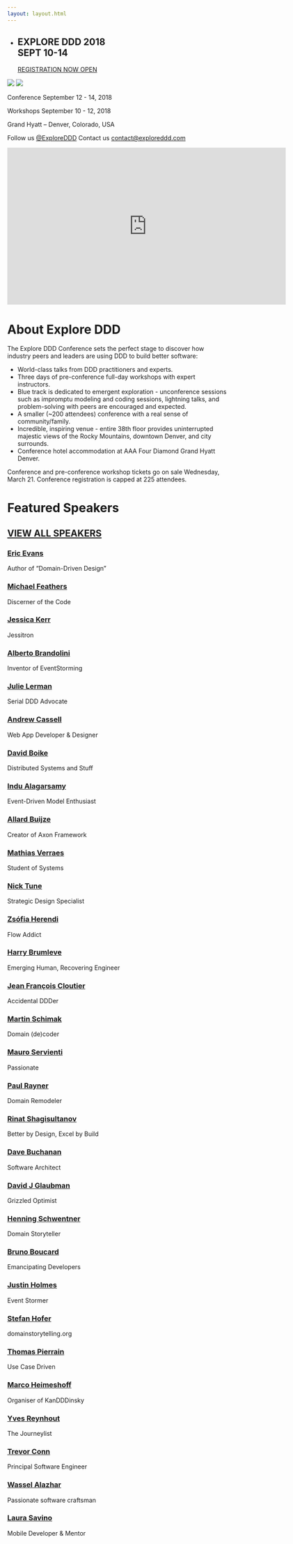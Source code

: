 ```yaml
---
layout: layout.html
---
```


<section class="slider">
  <div class="flexslider">
    <ul class="slides">
      <li class="slide register">
        <div class="container">
          <div class="register-copy">
            <h1>EXPLORE DDD 2018<br>SEPT 10-14</h1>            
            <a href="https://ti.to/explore-ddd-conference/explore-ddd-2018">REGISTRATION NOW OPEN</a>
          </div>
        </div>
      </li>
      <!-- example code for a 2018 speaker slide -->
      <!--<li class="slide speaker ward-cunningham">
        <div class="container">
          <h1>Featured Speaker</h1>
          <h2><span>Ward Cunningham</span> is our Friday Keynote Speaker.</h2>
          <a href="speakers/ward-cunningham.html">About Ward</a>
        </div>
      </li>-->
      <!-- example code for a 2018 sponsor slide -->
      <!--<li class="slide speaker alteryx-slide-version-2">
        <div class="container">
          <h1>Platinum Sponsor</h1>
          <h2><span>Special Thanks</span> to Alteryx for sponsoring Explore DDD</h2>
          <a href="https://www.alteryx.com">Visit Alteryx</a>
        </div>
      </li>-->
      <!-- in case the hyatt slide comes back in 2018 -->
      <!--<li class="slide hyatt">
        <div class="container">
          <div class="hyatt-copy">
            <h1>Grand Hyatt</h1>
            <p>Explore our incredible conference venue in Denver, Colorado.</p>
            <a href="location/">About the venue</a>
          </div>
        </div>
      </li>-->
    </ul>
  </div>
  <div class="custom-navigation-container">
  <div class="custom-navigation">
    <a class="arrow left"><img src="img/slider-arrow-left.svg" /></a>
    <a class="arrow right"><img src="img/slider-arrow-right.svg" /></a>
  </div>
  </div>
</section>

<div class="container-fluid section conf-dates">
  <div class="row">
    <p class="conf-copy"><span class="conf-header">Conference</span> September 12 - 14, 2018</p>
    <p class="conf-copy"><span class="conf-header">Workshops</span> September 10 - 12, 2018</p>
    <p class="conf-copy">Grand Hyatt – Denver, Colorado, USA</p>
    <p class="conf-contact">Follow us <a href="http://twitter.com/ExploreDDD">@ExploreDDD</a>    Contact us <a href="mailto:contact@exploreddd.com">contact@exploreddd.com</a></p>
  </div>
</div>
<div class="container section homepage-video">
  <div class="row">
    <div class="col-xs-12">
      <div class="video-responsive">
        <iframe width="640" height="360" src="http://www.youtube.com/embed/hIORppbgcRM" 
        frameborder="0" allowfullscreen></iframe>
      </div>
    </div> <!-- col-xs-12 -->
  </div> <!-- row -->
</div>
<div class="container section about">
  <div class="row">
    <h1 class="section-header">About Explore DDD</h1>
    <p class="copy">The Explore DDD Conference sets the perfect stage to discover how industry peers and leaders are using DDD to build better software:</p>
    <ul class="copy-list">
      <li>World-class talks from DDD practitioners and experts.</li>
      <li>Three days of pre-conference full-day workshops with expert instructors.</li>
      <li>Blue track is dedicated to emergent exploration - unconference sessions such as impromptu modeling and coding sessions, lightning talks, and problem-solving with peers are encouraged and expected.</li>
      <li>A smaller (~200 attendees) conference with a real sense of community/family.</li>
      <li>Incredible, inspiring venue - entire 38th floor provides uninterrupted majestic views of the Rocky Mountains, downtown Denver, and city surrounds.</li>
      <li>Conference hotel accommodation at AAA Four Diamond Grand Hyatt Denver.</li>
    </ul>
    <p class="copy">Conference and pre-conference workshop tickets go on sale Wednesday, March 21. Conference registration is capped at 225 attendees.</p>
  </div>
</div>

<div class="container section speakers">
  <h1 class="section-header">Featured Speakers</h1>
 <h2 class="section-subheader"><a href="speakers/">VIEW ALL SPEAKERS</a></h2>
  <div class="row">
    <div class="speaker-container">
      <a href="speakers/eric-evans.html"><div class="speaker-img eric-evans">
      </div></a>
      <h3><a class="speaker-name" href="speakers/eric-evans.html">Eric Evans</a></h3>
      <p class="speaker-details">Author of “Domain-Driven Design”</p>
    </div>
    <div class="speaker-container">
      <a href="speakers/michael-feathers.html"><div class="speaker-img michael-feathers">
      </div></a>
      <h3><a class="speaker-name" href="speakers/michael-feathers.html">Michael Feathers</a></h3>
      <p class="speaker-details">Discerner of the Code</p>
    </div>
    <div class="speaker-container">
      <a href="speakers/jessica-kerr.html"><div class="speaker-img jessica-kerr">
      </div></a>
      <h3><a class="speaker-name" href="speakers/jessica-kerr.html">Jessica Kerr</a></h3>
      <p class="speaker-details">Jessitron</p>
    </div>
    <div class="speaker-container">
          <a href="speakers/alberto-brandolini.html"><div class="speaker-img alberto-brandolini">
          </div></a>
          <h3><a class="speaker-name" href="speakers/alberto-brandolini.html">Alberto Brandolini</a></h3>
          <p class="speaker-details">Inventor of EventStorming</p>
    </div>
    <!-- 2018 speakers will replace these comments as they come in. Keep it to 4 per row -->
  </div>
  <div class="row">
    <div class="speaker-container">
      <a href="speakers/julie-lerman.html"><div class="speaker-img julie-lerman">
      </div></a>
      <h3><a class="speaker-name" href="speakers/julie-lerman.html">Julie Lerman</a></h3>
      <p class="speaker-details">Serial DDD Advocate</p>
    </div>
    <div class="speaker-container">
      <a href="speakers/andrew-cassell.html"><div class="speaker-img andrew-cassell">
      </div></a>
      <h3><a class="speaker-name" href="speakers/andrew-cassell.html">Andrew Cassell</a></h3>
      <p class="speaker-details">Web App Developer & Designer</p>
    </div>
    <div class="speaker-container">
      <a href="speakers/david-boike.html"><div class="speaker-img david-boike">
      </div></a>
      <h3><a class="speaker-name" href="speakers/david-boike.html">David Boike</a></h3>
      <p class="speaker-details">Distributed Systems and Stuff</p>
    </div>
    <div class="speaker-container">
      <a href="speakers/indu-alagarsamy.html"><div class="speaker-img indu-alagarsamy">
      </div></a>
      <h3><a class="speaker-name" href="speakers/indu-alagarsamy.html">Indu Alagarsamy</a></h3>
      <p class="speaker-details">Event-Driven Model Enthusiast</p>
    </div>
  </div>
  <div class="row">
    <div class="speaker-container">
      <a href="speakers/allard-buijze.html"><div class="speaker-img allard-buijze">
      </div></a>
      <h3><a class="speaker-name" href="speakers/allard-buijze.html">Allard Buijze</a></h3>
      <p class="speaker-details">Creator of Axon Framework</p>
    </div>
    <div class="speaker-container">
      <a href="speakers/mathias-verraes.html"><div class="speaker-img mathias-verraes">
      </div></a>
      <h3><a class="speaker-name" href="speakers/mathias-verraes.html">Mathias Verraes</a></h3>
      <p class="speaker-details">Student of Systems</p>
    </div>
    <div class="speaker-container">
      <a href="speakers/nick-tune.html"><div class="speaker-img nick-tune">
      </div></a>
      <h3><a class="speaker-name" href="speakers/nick-tune.html">Nick Tune</a></h3>
      <p class="speaker-details">Strategic Design Specialist</p>
    </div>
    <div class="speaker-container">
      <a href="speakers/zsófia-herendi.html"><div class="speaker-img zsófia-herendi">
      </div></a>
      <h3><a class="speaker-name" href="speakers/zsófia-herendi.html">Zsófia Herendi</a></h3>
      <p class="speaker-details">Flow Addict</p>
    </div>
  </div>
  <div class="row">
    <div class="speaker-container">
      <a href="speakers/harry-brumleve.html"><div class="speaker-img harry-brumleve">
      </div></a>
      <h3><a class="speaker-name" href="speakers/harry-brumleve.html">Harry Brumleve</a></h3>
      <p class="speaker-details">Emerging Human, Recovering Engineer</p>
    </div>
    <div class="speaker-container">
      <a href="speakers/jean-françois-cloutier.html"><div class="speaker-img jean-françois-cloutier">
      </div></a>
      <h3><a class="speaker-name" href="speakers/jean-françois-cloutier.html">Jean François Cloutier</a></h3>
      <p class="speaker-details">Accidental DDDer</p>
    </div>
    <div class="speaker-container">
      <a href="speakers/martin-schimak.html"><div class="speaker-img martin-schimak">
      </div></a>
      <h3><a class="speaker-name" href="speakers/martin-schimak.html">Martin Schimak</a></h3>
      <p class="speaker-details">Domain (de)coder</p>
    </div>
    <div class="speaker-container">
      <a href="speakers/mauro-servienti.html"><div class="speaker-img mauro-servienti">
      </div></a>
      <h3><a class="speaker-name" href="speakers/mauro-servienti.html">Mauro Servienti</a></h3>
      <p class="speaker-details">Passionate</p>
    </div>
  </div>
  <div class="row">
    <div class="speaker-container">
      <a href="speakers/paul-rayner.html"><div class="speaker-img paul-rayner">
      </div></a>
      <h3><a class="speaker-name" href="speakers/paul-rayner.html">Paul Rayner</a></h3>
      <p class="speaker-details">Domain Remodeler</p>
    </div>
    <div class="speaker-container">
      <a href="speakers/rinat-shagisultanov.html"><div class="speaker-img rinat-shagisultanov">
      </div></a>
      <h3><a class="speaker-name" href="speakers/rinat-shagisultanov.html">Rinat Shagisultanov</a></h3>
      <p class="speaker-details">Better by Design, Excel by Build</p>
    </div>
    <div class="speaker-container">
      <a href="speakers/dave-buchanan.html"><div class="speaker-img dave-buchanan">
      </div></a>
      <h3><a class="speaker-name" href="speakers/dave-buchanan.html">Dave Buchanan</a></h3>
      <p class="speaker-details">Software Architect</p>
    </div>
    <div class="speaker-container">
      <a href="speakers/david-j-glaubman.html"><div class="speaker-img david-j-glaubman">
      </div></a>
      <h3><a class="speaker-name" href="speakers/david-j-glaubman.html">David J Glaubman</a></h3>
      <p class="speaker-details">Grizzled Optimist</p>
    </div>
    <!--<div class="speaker-container">
      <a href="speakers/jimmy-bogard.html"><div class="speaker-img jimmy-bogard">
      </div></a>
      <h3><a class="speaker-name" href="speakers/jimmy-bogard.html">Jimmy Bogard</a></h3>
      <p class="speaker-details">Monolith Masochist</p>
    </div>-->
  </div>
  <div class="row">
    <div class="speaker-container">
      <a href="speakers/henning-schwentner.html"><div class="speaker-img henning-schwentner">
      </div></a>
      <h3><a class="speaker-name" href="speakers/henning-schwentner.html">Henning Schwentner</a></h3>
      <p class="speaker-details">Domain Storyteller</p>
    </div>
    <div class="speaker-container">
      <a href="speakers/bruno-boucard.html"><div class="speaker-img bruno-boucard">
      </div></a>
      <h3><a class="speaker-name" href="speakers/bruno-boucard.html">Bruno Boucard</a></h3>
      <p class="speaker-details">Emancipating Developers</p>
    </div>
    <div class="speaker-container">
      <a href="speakers/justin-holmes.html"><div class="speaker-img justin-holmes">
      </div></a>
      <h3><a class="speaker-name" href="speakers/justin-holmes.html">Justin Holmes</a></h3>
      <p class="speaker-details">Event Stormer</p>
    </div>
    <div class="speaker-container">
      <a href="speakers/stefan-hofer.html"><div class="speaker-img stefan-hofer">
      </div></a>
      <h3><a class="speaker-name" href="speakers/stefan-hofer.html">Stefan Hofer</a></h3>
      <p class="speaker-details">domainstorytelling.org</p>
    </div>
  </div>
  <div class="row">
    <div class="speaker-container">
      <a href="speakers/thomas-pierrain.html"><div class="speaker-img thomas-pierrain">
      </div></a>
      <h3><a class="speaker-name" href="speakers/thomas-pierrain.html">Thomas Pierrain</a></h3>
      <p class="speaker-details">Use Case Driven</p>
    </div>
    <div class="speaker-container">
      <a href="speakers/marco-heimeshoff.html"><div class="speaker-img marco-heimeshoff">
      </div></a>
      <h3><a class="speaker-name" href="speakers/marco-heimeshoff.html">Marco Heimeshoff</a></h3>
      <p class="speaker-details">Organiser of KanDDDinsky</p>
    </div>
    <div class="speaker-container">
      <a href="speakers/yves-reynhout.html"><div class="speaker-img yves-reynhout">
      </div></a>
      <h3><a class="speaker-name" href="speakers/yves-reynhout.html">Yves Reynhout</a></h3>
      <p class="speaker-details">The Journeylist</p>
    </div>
    <div class="speaker-container">
      <a href="speakers/trevor-conn.html"><div class="speaker-img trevor-conn">
      </div></a>
      <h3><a class="speaker-name" href="speakers/trevor-conn.html">Trevor Conn</a></h3>
      <p class="speaker-details">Principal Software Engineer</p>
    </div>
  </div>
  <div class="row">
    <div class="speaker-container">
      <a href="speakers/wassel-alazhar.html"><div class="speaker-img wassel-alazhar">
      </div></a>
      <h3><a class="speaker-name" href="speakers/wassel-alazhar.html">Wassel Alazhar</a></h3>
      <p class="speaker-details">Passionate software craftsman</p>
    </div>
    <div class="speaker-container">
      <a href="speakers/laura-savino.html"><div class="speaker-img laura-savino">
      </div></a>
      <h3><a class="speaker-name" href="speakers/laura-savino.html">Laura Savino</a></h3>
      <p class="speaker-details">Mobile Developer &amp; Mentor</p>
    </div>
  </div>
</div>
